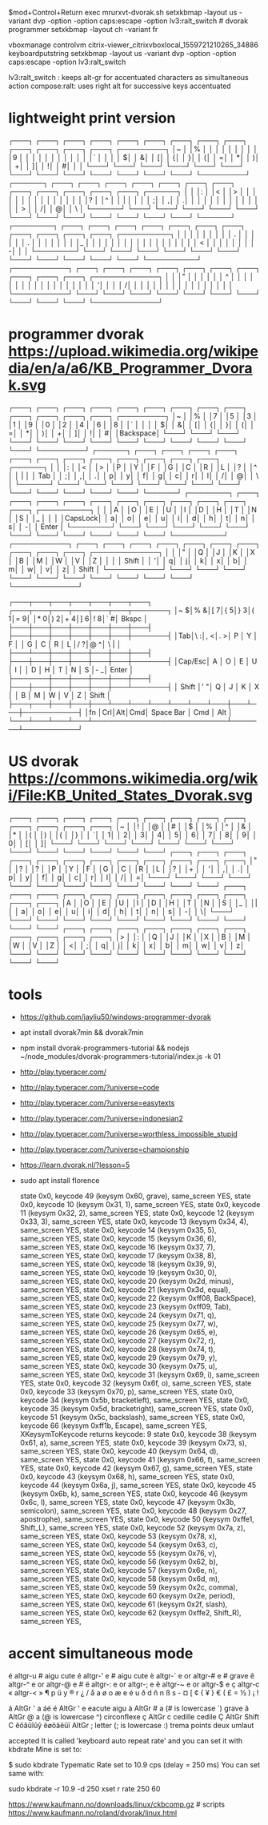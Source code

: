 $mod+Control+Return exec mrurxvt-dvorak.sh
setxkbmap -layout us -variant dvp -option -option caps:escape -option lv3:ralt_switch # dvorak programmer
setxkbmap -layout ch -variant fr

vboxmanage controlvm citrix-viewer_citrixvboxlocal_1559721210265_34886 keyboardputstring setxkbmap -layout us -variant dvp -option -option caps:escape -option lv3:ralt_switch

lv3:ralt_switch : keeps alt-gr for accentuated characters as simultaneous action
compose:ralt: uses right alt for successive keys accentuated


# lightweight print version
┌───┐ ┌───┐ ┌───┐ ┌───┐ ┌───┐ ┌───┐ ┌───┐ ┌───┐ ┌───┐ ┌───┐ ┌───┐ ┌───┐ ┌───┐ ┌─────────┐
│~  │ │%  │ │   │ │   │ │   │ │   │ │9  │ │   │ │   │ │   │ │   │ │   │ │`  │ │         │
│  $│ │  &│ │  [│ │  {│ │  }│ │  (│ │  =│ │  *│ │  )│ │  +│ │  ]│ │  !│ │  #│ │         │
└───┘ └───┘ └───┘ └───┘ └───┘ └───┘ └───┘ └───┘ └───┘ └───┘ └───┘ └───┘ └───┘ └─────────┘
┌──────┐ ┌───┐ ┌───┐ ┌───┐ ┌───┐ ┌───┐ ┌───┐ ┌───┐ ┌───┐ ┌───┐ ┌───┐ ┌───┐ ┌───┐ ┌──────┐
│      │ │:  │ │<  │ │>  │ │   │ │   │ │   │ │   │ │   │ │   │ │   │ │?  │ │^  │ │ |    │
│      │ │  ;│ │  ,│ │  .│ │   │ │   │ │   │ │   │ │   │ │   │ │ > │ │  /│ │  @│ │    \ │
└──────┘ └───┘ └───┘ └───┘ └───┘ └───┘ └───┘ └───┘ └───┘ └───┘ └───┘ └───┘ └───┘ └──────┘
┌────────┐ ┌───┐ ┌───┐ ┌───┐ ┌───┐ ┌───┐ ┌───┐ ┌───┐ ┌───┐ ┌───┐ ┌───┐ ┌───┐ ┌──────────┐
│        │ │   │ │   │ │   │ │ . │ │   │ │   │ │ . │ │   │ │   │ │   │ │_  │ │          │
│        │ │   │ │   │ │   │ │   │ │   │ │   │ │ < │ │   │ │   │ │   │ │  -│ │          │
└────────┘ └───┘ └───┘ └───┘ └───┘ └───┘ └───┘ └───┘ └───┘ └───┘ └───┘ └───┘ └──────────┘
┌───────────┐ ┌───┐ ┌───┐ ┌───┐ ┌───┐ ┌───┐ ┌───┐ ┌───┐ ┌───┐ ┌───┐ ┌───┐ ┌─────────────┐
│           │ │"  │ │   │ │   │ │ ^ │ │   │ │   │ │   │ │   │ │   │ │   │ │             │
│           │ │  '│ │   │ │ \/│ │   │ │   │ │   │ │   │ │   │ │   │ │   │ │             │
└───────────┘ └───┘ └───┘ └───┘ └───┘ └───┘ └───┘ └───┘ └───┘ └───┘ └───┘ └─────────────┘

# programmer dvorak https://upload.wikimedia.org/wikipedia/en/a/a6/KB_Programmer_Dvorak.svg
┌───┐ ┌───┐ ┌───┐ ┌───┐ ┌───┐ ┌───┐ ┌───┐ ┌───┐ ┌───┐ ┌───┐ ┌───┐ ┌───┐ ┌───┐ ┌─────────┐
│~  │ │%  │ │7  │ │5  │ │3  │ │1  │ │9  │ │0  │ │2  │ │4  │ │6  │ │8  │ │`  │ │         │
│  $│ │  &│ │  [│ │  {│ │  }│ │  (│ │  =│ │  *│ │  )│ │  +│ │  ]│ │  !│ │  #│ │Backspace│
└───┘ └───┘ └───┘ └───┘ └───┘ └───┘ └───┘ └───┘ └───┘ └───┘ └───┘ └───┘ └───┘ └─────────┘
┌──────┐ ┌───┐ ┌───┐ ┌───┐ ┌───┐ ┌───┐ ┌───┐ ┌───┐ ┌───┐ ┌───┐ ┌───┐ ┌───┐ ┌───┐ ┌──────┐
│      │ │:  │ │<  │ │>  │ │P  │ │Y  │ │F  │ │G  │ │C  │ │R  │ │L  │ │?  │ │^  │ │ |    │
│  Tab │ │  ;│ │  ,│ │  .│ │  p│ │  y│ │  f│ │  g│ │  c│ │  r│ │  l│ │  /│ │  @│ │    \ │
└──────┘ └───┘ └───┘ └───┘ └───┘ └───┘ └───┘ └───┘ └───┘ └───┘ └───┘ └───┘ └───┘ └──────┘
┌────────┐ ┌───┐ ┌───┐ ┌───┐ ┌───┐ ┌───┐ ┌───┐ ┌───┐ ┌───┐ ┌───┐ ┌───┐ ┌───┐ ┌──────────┐
│        │ │A  │ │O  │ │E  │ │U  │ │I  │ │D  │ │H  │ │T  │ │N  │ │S  │ │_  │ │          │
│CapsLock│ │  a│ │  o│ │  e│ │  u│ │  i│ │  d│ │  h│ │  t│ │  n│ │  s│ │  -│ │  Enter   │
└────────┘ └───┘ └───┘ └───┘ └───┘ └───┘ └───┘ └───┘ └───┘ └───┘ └───┘ └───┘ └──────────┘
┌───────────┐ ┌───┐ ┌───┐ ┌───┐ ┌───┐ ┌───┐ ┌───┐ ┌───┐ ┌───┐ ┌───┐ ┌───┐ ┌─────────────┐
│           │ │"  │ │Q  │ │J  │ │K  │ │X  │ │B  │ │M  │ │W  │ │V  │ │Z  │ │             │
│   Shift   │ │  '│ │  q│ │  j│ │  k│ │  x│ │  b│ │  m│ │  w│ │  v│ │  z│ │    Shift    │
└───────────┘ └───┘ └───┘ └───┘ └───┘ └───┘ └───┘ └───┘ └───┘ └───┘ └───┘ └─────────────┘

┌───┬───┬───┬───┬───┬───┬───┐   ┌───┬───┬───┬───┬───┬───┬───────┐
│~ $│% &│[ 7│{ 5│} 3│( 1│= 9│   │* 0│) 2│+ 4│] 6│! 8│` #│ Bkspc │
├───┼───┼───┼───┼───┼───┼───┤   ├───┼───┼───┼───┼───┼───┼───────┤
│Tab│\ :│, <│. >│ P │ Y │ F │   │ G │ C │ R │ L │/ ?│@ ^│  \ |  │
├───┴───┼───┼───┼───┼───┼───┤   ├───┼───┼───┼───┼───┼───┼───────┤
│Cap/Esc│ A │ O │ E │ U │ I │   │ D │ H │ T │ N │ S │- _│ Enter │
├───────┼───┼───┼───┼───┼───┤   ├───┼───┼───┼───┼───┼───┴───────┤
│ Shift │' "│ Q │ J │ K │ X │   │ B │ M │ W │ V │ Z │   Shift   │
├───┬───┼───┼───┼───┴───┴───┴───┴───┴───┴───┼───┴───┼───────────┤
│fn │Crl│Alt│Cmd│         Space Bar         │  Cmd  │    Alt    │
└───┴───┴───┴───┴───────────────────────────┴───────┴───────────┘

# US dvorak https://commons.wikimedia.org/wiki/File:KB_United_States_Dvorak.svg
┌───┐ ┌───┐ ┌───┐ ┌───┐ ┌───┐ ┌───┐ ┌───┐ ┌───┐ ┌───┐ ┌───┐ ┌───┐ ┌───┐ ┌───┐
│~  │ │!  │ │@  │ │#  │ │$  │ │%  │ │^  │ │&  │ │*  │ │(  │ │)  │ │{  │ │}  │
│  `│ │  1│ │  2│ │  3│ │  4│ │  5│ │  6│ │  7│ │  8│ │  9│ │  0│ │  [│ │  ]│
└───┘ └───┘ └───┘ └───┘ └───┘ └───┘ └───┘ └───┘ └───┘ └───┘ └───┘ └───┘ └───┘
   ┌───┐ ┌───┐ ┌───┐ ┌───┐ ┌───┐ ┌───┐ ┌───┐ ┌───┐ ┌───┐ ┌───┐ ┌───┐ ┌───┐
   │"  │ │?  │ │?  │ │P  │ │Y  │ │F  │ │G  │ │C  │ │R  │ │L  │ │?  │ │+  │
   │  '│ │  ,│ │  .│ │  p│ │  y│ │  f│ │  g│ │  c│ │  r│ │  l│ │  /│ │  =│
   └───┘ └───┘ └───┘ └───┘ └───┘ └───┘ └───┘ └───┘ └───┘ └───┘ └───┘ └───┘
     ┌───┐ ┌───┐ ┌───┐ ┌───┐ ┌───┐ ┌───┐ ┌───┐ ┌───┐ ┌───┐ ┌───┐ ┌───┐ ┌───┐
     │A  │ │O  │ │E  │ │U  │ │I  │ │D  │ │H  │ │T  │ │N  │ │S  │ │_  │ │|  │
     │  a│ │  o│ │  e│ │  u│ │  i│ │  d│ │  h│ │  t│ │  n│ │  s│ │  -│ │  \│
     └───┘ └───┘ └───┘ └───┘ └───┘ └───┘ └───┘ └───┘ └───┘ └───┘ └───┘ └───┘
  ┌───┐ ┌───┐ ┌───┐ ┌───┐ ┌───┐ ┌───┐ ┌───┐ ┌───┐ ┌───┐ ┌───┐ ┌───┐
  │>  │ │:  │ │Q  │ │J  │ │K  │ │X  │ │B  │ │M  │ │W  │ │V  │ │Z  │
  │  <│ │  ;│ │  q│ │  j│ │  k│ │  x│ │  b│ │  m│ │  w│ │  v│ │  z│
  └───┘ └───┘ └───┘ └───┘ └───┘ └───┘ └───┘ └───┘ └───┘ └───┘ └───┘

# tools
* https://github.com/jayliu50/windows-programmer-dvorak
* apt install dvorak7min && dvorak7min
* npm install dvorak-programmers-tutorial && nodejs ~/node_modules/dvorak-programmers-tutorial/index.js -k 01
* http://play.typeracer.com/
 * http://play.typeracer.com/?universe=code
 * http://play.typeracer.com/?universe=easytexts
 * http://play.typeracer.com/?universe=indonesian2
 * http://play.typeracer.com/?universe=worthless_impossible_stupid
 * http://play.typeracer.com/?universe=championship
* https://learn.dvorak.nl/?lesson=5
* sudo apt install florence

    state 0x0, keycode 49 (keysym 0x60, grave), same_screen YES,
    state 0x0, keycode 10 (keysym 0x31, 1), same_screen YES,
    state 0x0, keycode 11 (keysym 0x32, 2), same_screen YES,
    state 0x0, keycode 12 (keysym 0x33, 3), same_screen YES,
    state 0x0, keycode 13 (keysym 0x34, 4), same_screen YES,
    state 0x0, keycode 14 (keysym 0x35, 5), same_screen YES,
    state 0x0, keycode 15 (keysym 0x36, 6), same_screen YES,
    state 0x0, keycode 16 (keysym 0x37, 7), same_screen YES,
    state 0x0, keycode 17 (keysym 0x38, 8), same_screen YES,
    state 0x0, keycode 18 (keysym 0x39, 9), same_screen YES,
    state 0x0, keycode 19 (keysym 0x30, 0), same_screen YES,
    state 0x0, keycode 20 (keysym 0x2d, minus), same_screen YES,
    state 0x0, keycode 21 (keysym 0x3d, equal), same_screen YES,
    state 0x0, keycode 22 (keysym 0xff08, BackSpace), same_screen YES,
    state 0x0, keycode 23 (keysym 0xff09, Tab), same_screen YES,
    state 0x0, keycode 24 (keysym 0x71, q), same_screen YES,
    state 0x0, keycode 25 (keysym 0x77, w), same_screen YES,
    state 0x0, keycode 26 (keysym 0x65, e), same_screen YES,
    state 0x0, keycode 27 (keysym 0x72, r), same_screen YES,
    state 0x0, keycode 28 (keysym 0x74, t), same_screen YES,
    state 0x0, keycode 29 (keysym 0x79, y), same_screen YES,
    state 0x0, keycode 30 (keysym 0x75, u), same_screen YES,
    state 0x0, keycode 31 (keysym 0x69, i), same_screen YES,
    state 0x0, keycode 32 (keysym 0x6f, o), same_screen YES,
    state 0x0, keycode 33 (keysym 0x70, p), same_screen YES,
    state 0x0, keycode 34 (keysym 0x5b, bracketleft), same_screen YES,
    state 0x0, keycode 35 (keysym 0x5d, bracketright), same_screen YES,
    state 0x0, keycode 51 (keysym 0x5c, backslash), same_screen YES,
    state 0x0, keycode 66 (keysym 0xff1b, Escape), same_screen YES,
    XKeysymToKeycode returns keycode: 9
    state 0x0, keycode 38 (keysym 0x61, a), same_screen YES,
    state 0x0, keycode 39 (keysym 0x73, s), same_screen YES,
    state 0x0, keycode 40 (keysym 0x64, d), same_screen YES,
    state 0x0, keycode 41 (keysym 0x66, f), same_screen YES,
    state 0x0, keycode 42 (keysym 0x67, g), same_screen YES,
    state 0x0, keycode 43 (keysym 0x68, h), same_screen YES,
    state 0x0, keycode 44 (keysym 0x6a, j), same_screen YES,
    state 0x0, keycode 45 (keysym 0x6b, k), same_screen YES,
    state 0x0, keycode 46 (keysym 0x6c, l), same_screen YES,
    state 0x0, keycode 47 (keysym 0x3b, semicolon), same_screen YES,
    state 0x0, keycode 48 (keysym 0x27, apostrophe), same_screen YES,
    state 0x0, keycode 50 (keysym 0xffe1, Shift_L), same_screen YES,
    state 0x0, keycode 52 (keysym 0x7a, z), same_screen YES,
    state 0x0, keycode 53 (keysym 0x78, x), same_screen YES,
    state 0x0, keycode 54 (keysym 0x63, c), same_screen YES,
    state 0x0, keycode 55 (keysym 0x76, v), same_screen YES,
    state 0x0, keycode 56 (keysym 0x62, b), same_screen YES,
    state 0x0, keycode 57 (keysym 0x6e, n), same_screen YES,
    state 0x0, keycode 58 (keysym 0x6d, m), same_screen YES,
    state 0x0, keycode 59 (keysym 0x2c, comma), same_screen YES,
    state 0x0, keycode 60 (keysym 0x2e, period), same_screen YES,
    state 0x0, keycode 61 (keysym 0x2f, slash), same_screen YES,
    state 0x0, keycode 62 (keysym 0xffe2, Shift_R), same_screen YES,


# accent simultaneous mode
é altgr-u                            # aigu cute
é altgr-' e                          # aigu cute
è altgr-` e  or altgr-# e            # grave
ê altgr-^ e  or altgr-@ e            # 
ë altgr-: e  or altgr-; e
ẽ altgr-~ e  or altgr-$ e
ç altgr-c
« altgr-<
»
¶ p
ü y
® r
¿ /
å a
ø o
æ e
é u
ð d
ñ n
ß s
­-
¤ [
¢ {
¥ }
€ (
£ =
½ )
¡ !

á AltGr ' a áé
é AltGr ' e eacute aigu
à AltGr # a (# is lowercase `) grave
â AltGr @ a (@ is lowercase ^) circonflexe
ç AltGr c cedille cedile
Ç AltGr Shift C
êôâûîûŷ
ëøöäëüï AltGr ; letter (; is lowercase :) trema points deux umlaut


accepted
It is called 'keyboard auto repeat rate' and you can set it with kbdrate Mine is set to:

$ sudo kbdrate
Typematic Rate set to 10.9 cps (delay = 250 ms)
	You can set same with:

sudo kbdrate -r 10.9 -d 250
xset r rate 250 60


https://www.kaufmann.no/downloads/linux/ckbcomp.gz # scripts
https://www.kaufmann.no/roland/dvorak/linux.html

